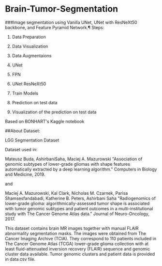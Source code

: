 # Brain-Tumor-Segmentation


###Image segmentation using Vanilla UNet, UNet with ResNeXt50 backbone, and Feature Pyramid Network.¶
Steps:

1. Data Preparation

2. Data Visualization

3. Data Augmentaions

4. UNet

5. FPN

6. UNet ResNeXt50

7. Train Models

8. Prediction on test data

9. Visualization of the prediction on test data

Based on BONHART's Kaggle notebook



##About Dataset:


LGG Segmentation Dataset


Dataset used in:

Mateusz Buda, AshirbaniSaha, Maciej A. Mazurowski "Association of genomic subtypes of lower-grade gliomas with shape features automatically extracted by a deep learning algorithm." Computers in Biology and Medicine, 2019.

and

Maciej A. Mazurowski, Kal Clark, Nicholas M. Czarnek, Parisa Shamsesfandabadi, Katherine B. Peters, Ashirbani Saha "Radiogenomics of lower-grade glioma: algorithmically-assessed tumor shape is associated with tumor genomic subtypes and patient outcomes in a multi-institutional study with The Cancer Genome Atlas data." Journal of Neuro-Oncology, 2017.

This dataset contains brain MR images together with manual FLAIR abnormality segmentation masks.
The images were obtained from The Cancer Imaging Archive (TCIA).
They correspond to 110 patients included in The Cancer Genome Atlas (TCGA) lower-grade glioma collection with at least fluid-attenuated inversion recovery (FLAIR) sequence and genomic cluster data available.
Tumor genomic clusters and patient data is provided in data.csv file.
